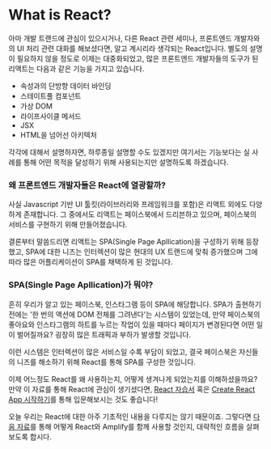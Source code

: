 # What is React?

아마 개발 트랜드에 관심이 있으시거나, 다른 React 관련 세미나, 프론트엔드 개발자와의 UI 처리 관련 대화를 해보셨다면, 알고 계시리라 생각되는 React입니다. 별도의 설명이 필요하지 않을 정도로 이제는 대중화되었고, 많은 프론트엔드 개발자들의 도구가 된 리액트는 다음과 같은 기능을 가지고 있습니다.

- 속성과의 단방향 데이터 바인딩
- 스테이트풀 컴포넌트
- 가상 DOM
- 라이프사이클 메서드
- JSX
- HTML을 넘어선 아키텍처

각각에 대해서 설명하자면, 하루종일 설명할 수도 있겠지만 여기서는 기능보다는 실 사례를 통해 어떤 목적을 달성하기 위해 사용되는지만 설명하도록 하겠습니다.

### 왜 프론트엔드 개발자들은 React에 열광할까?

사실 Javascript 기반 UI 툴킷(라이브러리와 프레임워크를 포함)은 리액트 외에도 다양하게 존재합니다. 그 중에서도 리액트는 페이스북에서 드리븐하고 있으며, 페이스북의 서비스를 구현하기 위해 만들어졌습니다.

결론부터 말씀드리면 리액트는 SPA(Single Page Apllication)을 구성하기 위해 등장했고, SPA에 대한 니즈는 인터렉션이 많은 현대의 UX 트랜드에 맞춰 증가했으며 그에 따라 많은 어플리케이션이 SPA를 채택하게 된 것입니다.

### SPA(Single Page Apllication)가 뭐야?

흔히 우리가 알고 있는 페이스북, 인스타그램 등이 SPA에 해당합니다. SPA가 출현하기 전에는 '한 번의 액션에 DOM 전체를 그려낸다'는 시스템이 있었는데, 만약 페이스북의 좋아요와 인스타그램의 하트를 누르는 작업이 있을 때마다 페이지가 변경된다면 어떤 일이 벌어질까요? 굉장히 많은 트래픽과 부하가 발생할 것입니다.

이런 시스템은 인터렉션이 많은 서비스일 수록 부담이 되었고, 결국 페이스북은 자신들의 니즈를 해소하기 위해 React를 통해 SPA를 구성한 것입니다.

이제 어느정도 React를 왜 사용하는지, 어떻게 생겨나게 되었는지를 이해하셨을까요? 만약 이 자료를 통해 React에 관심이 생기셨다면, [React 자습서](https://ko.reactjs.org/tutorial/tutorial.html) 혹은 [Create React App 시작하기](https://create-react-app.dev/docs/getting-started)를 통해 입문해보시는 것도 좋습니다!

오늘 우리는 React에 대한 아주 기초적인 내용을 다루지는 않기 때문이죠. 그렇다면 [다음 자료](chapter5.md)를 통해 어떻게 React와 Amplify를 함께 사용할 것인지, 대략적인 흐름을 살펴보도록 합시다.
